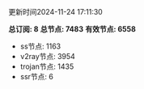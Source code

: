 更新时间2024-11-24 17:11:30

**总订阅: 8**
**总节点: 7483**
**有效节点: 6558**
- ss节点: 1163
- v2ray节点: 3954
- trojan节点: 1435
- ssr节点: 6

